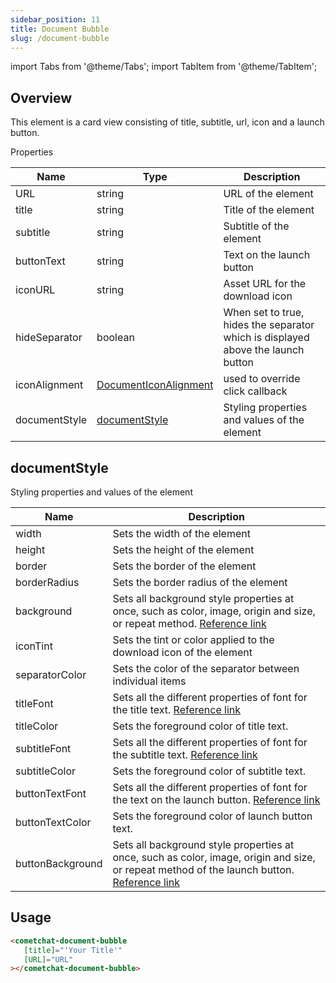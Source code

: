 ```yaml
---
sidebar_position: 11
title: Document Bubble
slug: /document-bubble
---
```


import Tabs from '@theme/Tabs';
import TabItem from '@theme/TabItem';

## Overview


This element is a card view consisting of title, subtitle, url, icon and a launch button.

Properties

| Name | Type | Description | 
| ---- | ---- | ---- | 
| URL | string | URL of the element | 
| title | string | Title of the element | 
| subtitle | string | Subtitle of the element | 
| buttonText | string | Text on the launch button | 
| iconURL | string | Asset URL for the download icon | 
| hideSeparator | boolean | When set to true, hides the separator which is displayed above the launch button | 
| iconAlignment | [DocumentIconAlignment](/web-shared/documenticonalignment) | used to override click callback | 
| documentStyle | [documentStyle](./document-bubble#documentstyle) | Styling properties and values of the element | 


## documentStyle

Styling properties and values of the element

| Name | Description | 
| ---- | ---- | 
| width | Sets the width of the element | 
| height | Sets the height of the element | 
| border | Sets the border of the element | 
| borderRadius | Sets the border radius of the element | 
| background | Sets all background style properties at once, such as color, image, origin and size, or repeat method. [Reference link](https://developer.mozilla.org/en-US/docs/Web/CSS/background) | 
| iconTint | Sets the tint or color applied to the download icon of the element | 
| separatorColor | Sets the color of the separator between individual items | 
| titleFont | Sets all the different properties of font for the title text. [Reference link](https://developer.mozilla.org/en-US/docs/Web/CSS/font) | 
| titleColor | Sets the foreground color of title text. | 
| subtitleFont | Sets all the different properties of font for the subtitle text. [Reference link](https://developer.mozilla.org/en-US/docs/Web/CSS/font) | 
| subtitleColor | Sets the foreground color of subtitle text. | 
| buttonTextFont | Sets all the different properties of font for the text on the launch button. [Reference link](https://developer.mozilla.org/en-US/docs/Web/CSS/font) | 
| buttonTextColor | Sets the foreground color of launch button text. | 
| buttonBackground | Sets all background style properties at once, such as color, image, origin and size, or repeat method of the launch button. [Reference link](https://developer.mozilla.org/en-US/docs/Web/CSS/background) | 


## Usage

<Tabs>
<TabItem value="html" label="HTML">

```HTML
<cometchat-document-bubble
   [title]="'Your Title'"
   [URL]="URL"
></cometchat-document-bubble>
```

</TabItem>
</Tabs>